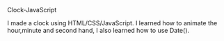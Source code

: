 Clock-JavaScript

I made a clock using HTML/CSS/JavaScript. I learned how to animate the hour,minute and second hand, I also learned how to use Date().
